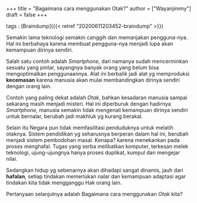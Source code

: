 +++
title = "Bagaimana cara menggunakan Otak?"
author = ["Wayanjimmy"]
draft = false
+++

tags
: [Braindump]({{< relref "20200611203452-braindump" >}})

Semakin lama teknologi semakin canggih dan memanjakan pengguna-nya. Hal ini berbahaya karena membuat pengguna-nya menjadi lupa akan kemampuan dirinya sendiri.

Salah satu contoh adalah _Smartphone_, dari namanya sudah mencerminkan sesuatu yang pintar, sayangnya banyak orang yang belum bisa mengoptimalkan penggunaannya. Alat ini berbalik jadi alat yg memproduksi **kecemasan** karena manusia akan mulai membandingkan dirinya sendiri dengan orang lain.

Contoh yang paling dekat adalah _Otak_, bahkan kesadaran manusia sampai sekarang masih menjadi misteri. Hal ini diperburuk dengan hadirnya _Smartphone_, manusia semakin tidak mengenali kemampuan dirinya sendiri untuk bernalar, berubah jadi makhluk yg kurang berakal.

Selain itu Negara pun tidak memfasilitasi penduduknya untuk melatih otaknya. Sistem pendidikan yg seharusnya berperan dalam hal ini, berubah menjadi sistem pembodohan masal. Kenapa? karena menekankan pada proses menghafal. Tugas yang serba melibatkan komputer, terkesan melek teknologi, ujung-ujungnya hanya proses duplikat, kumpul dan mengejar nilai.

Sedangkan hidup yg sebenarnya akan dihadapi sangat dinamis, jauh dari **hafalan**, setiap tindakan memerlukan nalar dan kemampuan adaptasi agar tindakan kita tidak mengganggu Hak orang lain.

Pertanyaan selanjutnya adalah Bagaimana cara menggunakan _Otak_ kita?
